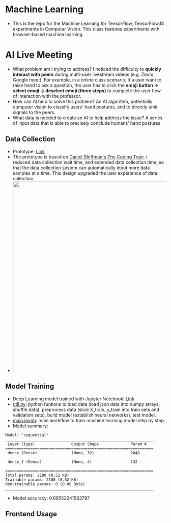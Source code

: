 # Machine Learning
- This is the repo for the Machine Learning for TensorFlow, TensorFlowJS experiments in Computer Vision. This class features experiments with browser-based machine learning.
# AI Live Meeting
- What problem am I trying to address? I noticed the difficulty to **quickly interact with peers** during multi-user livestream videos (e.g. Zoom, Google meet). For example, in a online class scenario, if a user want to raise hand to ask a question, the user has to click the **emoji button -> select emoji -> deselect emoji (three steps)** to complete the user flow of interaction with the professor.
- How can AI help to solve this problem? An AI algorithm, potentially computer vision to classify users’ hand postures, and to directly emit signals to the peers.
- What data is needed to create an AI to help address the issue? A series of input data that is able to precisely conclude humans’ hand postures.
## Data Collection
- Prototype: [Link](https://editor.p5js.org/qz2432/sketches/dRK9sis7h)
- The prototype is based on [Daniel Shiffman's The Coding Train](https://thecodingtrain.com/Courses/ml5-beginners-guide/7.2-pose-classification.html). I reduced data collection wait time, and extended data collection time, so that the data collection system can automatically input more data samples at a time. This design upgraded the user experience of data collection.
-  <img src = "https://github.com/RubyQianru/Machine-Learning-TFJS/assets/142470034/5381bde6-7286-4604-a902-7aa780815508" width = 600>
## Model Training
- Deep Learning model trained with Jupyter Notebook: [Link](https://github.com/RubyQianru/Machine-Learning-TFJS/tree/main/Week5-Real-Time-Handpose-Recognition/ML)
- [util.py](https://github.com/RubyQianru/Machine-Learning-TFJS/blob/main/Week5-Real-Time-Handpose-Recognition/ML/utils.py): python funtions to load data (load json data into numpy arrays, shuffle data), preprocess data (slice X_train, y_train into train sets and validation sets), build model (establish neural networks), test model.
- [main.ipynb](https://github.com/RubyQianru/Machine-Learning-TFJS/blob/main/Week5-Real-Time-Handpose-Recognition/ML/main.ipynb_): main workflow to train machine learning model step by step.
- Model summary: 
```
Model: "sequential"
_________________________________________________________________
 Layer (type)                Output Shape              Param #   
=================================================================
 dense (Dense)               (None, 32)                2048      
                                                                 
 dense_1 (Dense)             (None, 4)                 132       
                                                                 
=================================================================
Total params: 2180 (8.52 KB)
Trainable params: 2180 (8.52 KB)
Non-trainable params: 0 (0.00 Byte)
_________________________________________________________________
```
- Model accuracy: 0.89552241563797
## Frontend Usage


